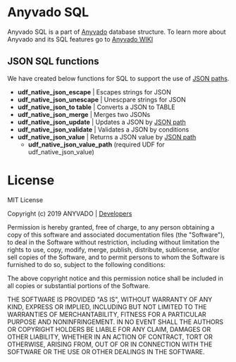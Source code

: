 # Anyvado SQL

Anyvado SQL is a part of [Anyvado](https://anyvado.com) database structure. 
To learn more about Anyvado and its SQL features go to [Anyvado WIKI](http://wiki.anyvado.com/doku.php?id=core:ds:dbs:mssql:start)

## JSON SQL functions
We have created below functions for SQL to support the use of  [JSON paths](https://goessner.net/articles/JsonPath/).

 - **udf_native_json_escape** | Escapes strings for JSON
 - **udf_native_json_unescape** | Unescpare strings for JSON
 - **udf_native_json_to table** | Converts a JSON to TABLE
 - **udf_native_json_merge** | Merges two JSONs
 - **udf_native_json_update** | Updates a JSON by [JSON path](https://goessner.net/articles/JsonPath/)
 - **udf_native_json_validate** | Validates a JSON by conditions
 - **udf_native_json_value** | Returns a JSON value by [JSON path](https://goessner.net/articles/JsonPath/)
	 - **udf_native_json_value_path** (required UDF for udf_native_json_value)

# License

MIT License

Copyright (c) 2019 ANYVADO |  [Developers](mailto:developers@anyvado.com)

Permission is hereby granted, free of charge, to any person obtaining a copy of this software and associated documentation files (the "Software"), to deal in the Software without restriction, including without limitation the rights to use, copy, modify, merge, publish, distribute, sublicense, and/or sell copies of the Software, and to permit persons to whom the Software is furnished to do so, subject to the following conditions:

The above copyright notice and this permission notice shall be included in all copies or substantial portions of the Software.

THE SOFTWARE IS PROVIDED "AS IS", WITHOUT WARRANTY OF ANY KIND, EXPRESS OR IMPLIED, INCLUDING BUT NOT LIMITED TO THE WARRANTIES OF MERCHANTABILITY, FITNESS FOR A PARTICULAR PURPOSE AND NONINFRINGEMENT. IN NO EVENT SHALL THE AUTHORS OR COPYRIGHT HOLDERS BE LIABLE FOR ANY CLAIM, DAMAGES OR OTHER LIABILITY, WHETHER IN AN ACTION OF CONTRACT, TORT OR OTHERWISE, ARISING FROM, OUT OF OR IN CONNECTION WITH THE SOFTWARE OR THE USE OR OTHER DEALINGS IN THE SOFTWARE.

